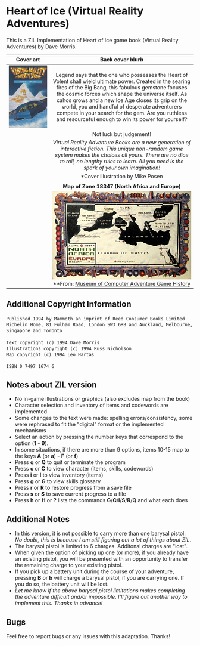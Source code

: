 # Heart of Ice (Virtual Reality Adventures)

This is a ZIL Implementation of Heart of Ice game book (Virtual Reality Adventures) by Dave Morris.

| **Cover art** | **Back cover blurb**|
|:-:|:-:|
|![Cover Art](/images/heart-of-ice.jpg)|Legend says that the one who possesses the Heart of Volent shall wield ultimate power. Created in the searing fires of the Big Bang, this fabulous gemstone focuses the cosmic forces which shape the universe itself. As cahos grows and a new Ice Age closes its grip on the world, you and handful of desperate adventurers compete in your search for the gem. Are you ruthless and resourceful enough to win its power for yourself?|
| |Not luck but judgement!|
| |*Virtual Reality Adventure Books are a new generation of interactive fiction. This unique non-random game system makes the choices all yours. There are no dice to roll, no lengthy rules to learn. All you need is the spark of your own imagination!*|
| |*Cover illustration by Mike Posen|
| | |
| |**Map of Zone 18347 (North Africa and Europe)**|
| |![Map](/images/map-of-zone-18347.jpg)<br>**From: [Museum of Computer Adventure Game History](https://mocagh.org/loadpage.php?getcompany=otherbook)|

## Additional Copyright Information 

```
Published 1994 by Mammoth an imprint of Reed Consumer Books Limited
Michelin Home, 81 Fulham Road, London SW3 6RB and Auckland, Melbourne, Singapore and Toronto

Text copyright (c) 1994 Dave Morris
Illustrations copyright (c) 1994 Russ Nicholson
Map copyright (c) 1994 Leo Hartas

ISBN 0 7497 1674 6
```

## Notes about ZIL version

- No in-game illustrations or graphics (also excludes map from the book)
- Character selection and inventory of items and codewords are implemented
- Some changes to the text were made: spelling errors/consistency, some were rephrased to fit the "digital" format or the implemented mechanisms 
- Select an action by pressing the number keys that correspond to the option (**1** - **9**).
- In some situations, if there are more than 9 options, items 10-15 map to the keys **A** (or **a**) - **F** (or **f**)
- Press **q** or **Q** to quit or terminate the program
- Press **c** or **C** to view character (items, skills, codewords)
- Press **i** or **I** to view inventory (items)
- Press **g** or **G** to view skills glossary
- Press **r** or **R** to restore progress from a save file
- Press **s** or **S** to save current progress to a file
- Press **h** or **H** or **?** lists the commands **G**/**C**/**I**/**S**/**R**/**Q** and what each does 

## Additional Notes

- In this version, it is not possible to carry more than one barysal pistol. *No doubt, this is because I am still figuring out a lot of things about ZIL*.
- The barysol pistol is limited to 6 charges. Additonal charges are "lost".
- When given the option of picking up one (or more), if you already have an existing pistol, you will be presented with an opportunity to transfer the remaining charge to your existing pistol.
- If you pick up a battery unit during the course of your adventure, pressing **B** or **b** will charge a barysal pistol, if you are carrying one. If you do so, the battery unit will be lost.
- *Let me know if the above barysal pistol limitations makes completing the adventure difficult and/or impossible. I'll figure out another way to implement this. Thanks in advance!*

## Bugs

Feel free to report bugs or any issues with this adaptation. Thanks!
